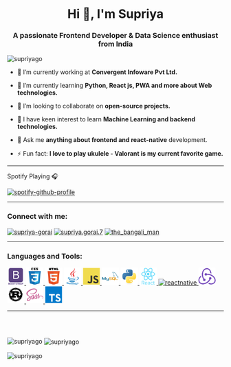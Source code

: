 <h1 align="center">Hi 👋, I'm Supriya</h1>
<h3 align="center">A passionate Frontend Developer & Data Science enthusiast from India</h3>

<p align="left"> <img src="https://komarev.com/ghpvc/?username=supriyago&label=Profile%20views&color=0e75b6&style=flat" alt="supriyago" /> </p>





- 🔭 I’m currently working at **Convergent Infoware Pvt Ltd.**

- 🌱 I’m currently learning **Python, React js, PWA and more about Web technologies.**

- 👯 I’m looking to collaborate on **open-source projects.**

- 🤝 I have keen interest to learn **Machine Learning and backend technologies.**

- 💬 Ask me **anything about frontend and react-native** development.

- ⚡ Fun fact: **I love to play ukulele - Valorant is my current favorite game.**

---

Spotify Playing 🎧

[![spotify-github-profile](https://spotify-github-profile.vercel.app/api/view?uid=4r7g0rxfyb25r4lufve37ydbc&cover_image=true&theme=novatorem)](https://spotify-github-profile.vercel.app/api/view?uid=4r7g0rxfyb25r4lufve37ydbc&redirect=true)


---

<h3 align="left">Connect with me:</h3>
<p align="left">
<a href="https://linkedin.com/in/supriya-gorai" target="blank"><img align="center" src="https://raw.githubusercontent.com/rahuldkjain/github-profile-readme-generator/master/src/images/icons/Social/linked-in-alt.svg" alt="supriya-gorai" height="30" width="40" /></a>
<a href="https://fb.com/supriya.gorai.7" target="blank"><img align="center" src="https://raw.githubusercontent.com/rahuldkjain/github-profile-readme-generator/master/src/images/icons/Social/facebook.svg" alt="supriya.gorai.7" height="30" width="40" /></a>
<a href="https://instagram.com/the_bangali_man" target="blank"><img align="center" src="https://raw.githubusercontent.com/rahuldkjain/github-profile-readme-generator/master/src/images/icons/Social/instagram.svg" alt="the_bangali_man" height="30" width="40" /></a>
</p>

---

<h3 align="left">Languages and Tools:</h3>
<p align="left"> <a href="https://getbootstrap.com" target="_blank"> <img src="https://raw.githubusercontent.com/devicons/devicon/master/icons/bootstrap/bootstrap-plain-wordmark.svg" alt="bootstrap" width="40" height="40"/> </a> <a href="https://www.w3schools.com/css/" target="_blank"> <img src="https://raw.githubusercontent.com/devicons/devicon/master/icons/css3/css3-original-wordmark.svg" alt="css3" width="40" height="40"/> </a> <a href="https://www.w3.org/html/" target="_blank"> <img src="https://raw.githubusercontent.com/devicons/devicon/master/icons/html5/html5-original-wordmark.svg" alt="html5" width="40" height="40"/> </a> <a href="https://www.java.com" target="_blank"> <img src="https://raw.githubusercontent.com/devicons/devicon/master/icons/java/java-original.svg" alt="java" width="40" height="40"/> </a> <a href="https://developer.mozilla.org/en-US/docs/Web/JavaScript" target="_blank"> <img src="https://raw.githubusercontent.com/devicons/devicon/master/icons/javascript/javascript-original.svg" alt="javascript" width="40" height="40"/> </a> <a href="https://www.mysql.com/" target="_blank"> <img src="https://raw.githubusercontent.com/devicons/devicon/master/icons/mysql/mysql-original-wordmark.svg" alt="mysql" width="40" height="40"/> </a> <a href="https://www.python.org" target="_blank"> <img src="https://raw.githubusercontent.com/devicons/devicon/master/icons/python/python-original.svg" alt="python" width="40" height="40"/> </a> <a href="https://reactjs.org/" target="_blank"> <img src="https://raw.githubusercontent.com/devicons/devicon/master/icons/react/react-original-wordmark.svg" alt="react" width="40" height="40"/> </a> <a href="https://reactnative.dev/" target="_blank"> <img src="https://reactnative.dev/img/header_logo.svg" alt="reactnative" width="40" height="40"/> </a> <a href="https://redux.js.org" target="_blank"> <img src="https://raw.githubusercontent.com/devicons/devicon/master/icons/redux/redux-original.svg" alt="redux" width="40" height="40"/> </a> <a href="https://www.rust-lang.org" target="_blank"> <img src="https://raw.githubusercontent.com/devicons/devicon/master/icons/rust/rust-plain.svg" alt="rust" width="40" height="40"/> </a> <a href="https://sass-lang.com" target="_blank"> <img src="https://raw.githubusercontent.com/devicons/devicon/master/icons/sass/sass-original.svg" alt="sass" width="40" height="40"/> </a> <a href="https://www.typescriptlang.org/" target="_blank"> <img src="https://raw.githubusercontent.com/devicons/devicon/master/icons/typescript/typescript-original.svg" alt="typescript" width="40" height="40"/> </a> </p>

---

<br><br>

<p><img align="left" src="https://github-readme-stats.vercel.app/api/top-langs?username=supriyago&show_icons=true&locale=en&layout=compact" alt="supriyago" /></p>

<p>&nbsp;<img align="center" src="https://github-readme-stats.vercel.app/api?username=supriyago&show_icons=true&locale=en" alt="supriyago" /></p>

<p><img align="center" src="https://github-readme-streak-stats.herokuapp.com/?user=supriyago&" alt="supriyago" /></p>
